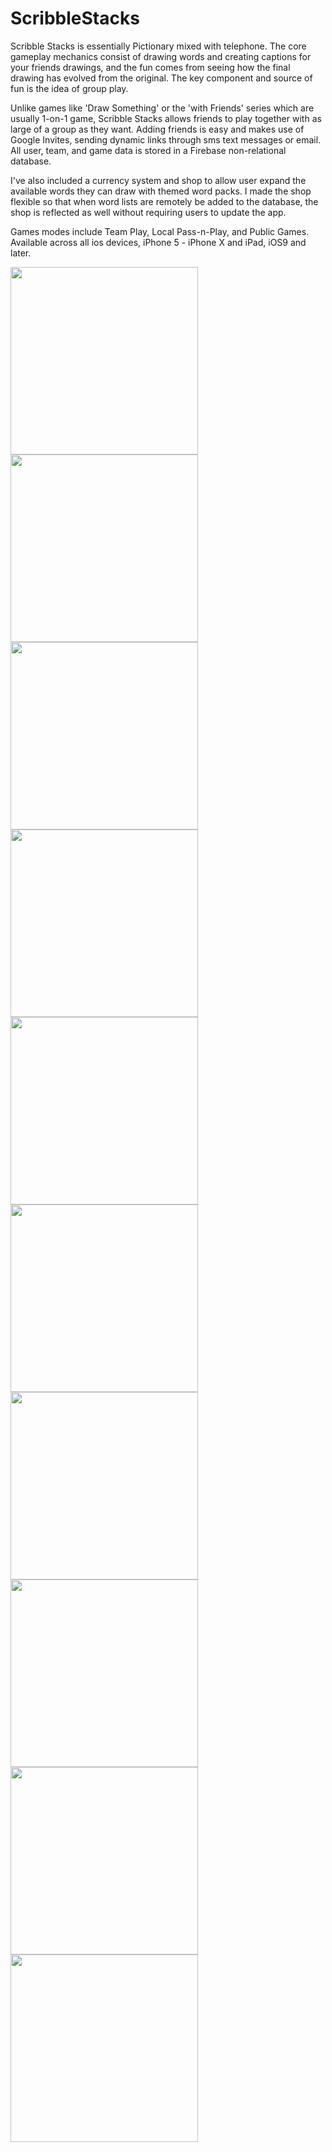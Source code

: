 # ScribbleStacks
Scribble Stacks is essentially Pictionary mixed with telephone. The core gameplay mechanics consist of drawing words and creating captions for your friends drawings, and the fun comes from seeing how the final drawing has evolved from the original. The key component and source of fun is the idea of group play.

Unlike games like 'Draw Something' or the 'with Friends' series which are usually 1-on-1 game, Scribble Stacks allows friends to play together with as large of a group as they want. Adding friends is easy and makes use of Google Invites, sending dynamic links through sms text messages or email. All user, team, and game data is stored in a Firebase non-relational database.

I've also included a currency system and shop to allow user expand the available words they can draw with themed word packs. I made the shop flexible so that when word lists are remotely be added to the database, the shop is reflected as well without requiring users to update the app.

Games modes include Team Play, Local Pass-n-Play, and Public Games. Available across all ios devices, iPhone 5 - iPhone X and iPad, iOS9 and later.

<img src="./images/scribble1.png" width="300">
<img src="./images/scribble2.png" width="300">
<img src="./images/scribble3.png" width="300">
<img src="./images/scribble4.png" width="300">
<img src="./images/scribble5.png" width="300">
<img src="./images/scribble6.png" width="300">
<img src="./images/scribble7.png" width="300">
<img src="./images/scribble8.png" width="300">
<img src="./images/scribble9.png" width="300">
<img src="./images/scribble10.png" width="300">
